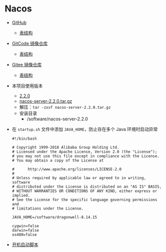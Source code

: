 # Nacos

- [GitHub](https://github.com/alibaba/nacos)
    - [表结构](https://github.com/alibaba/nacos/blob/develop/distribution/conf/mysql-schema.sql)
- [GitCode 镜像仓库](https://gitcode.net/mirrors/alibaba/nacos)
    - [表结构](https://gitcode.net/mirrors/alibaba/nacos/-/blob/develop/distribution/conf/mysql-schema.sql)
- [Gitee 镜像仓库](https://gitee.com/mirrors/Nacos)
    - [表结构](https://gitee.com/mirrors/Nacos/blob/develop/distribution/conf/mysql-schema.sql)

- 本项目使用版本
    - [2.2.0](https://github.com/alibaba/nacos/releases/tag/2.2.0)
    - [nacos-server-2.2.0.tar.gz](https://github.com/alibaba/nacos/releases/download/2.2.0/nacos-server-2.2.0.tar.gz)
    - 解压：`tar -zxvf nacos-server-2.2.0.tar.gz`
    - 安装目录
        - /software/nacos-server-2.2.0
- 在 `startup.sh` 文件中添加 `JAVA_HOME`，防止存在多个 Java 环境时启动异常
    ```shell
    #!/bin/bash
    
    # Copyright 1999-2018 Alibaba Group Holding Ltd.
    # Licensed under the Apache License, Version 2.0 (the "License");
    # you may not use this file except in compliance with the License.
    # You may obtain a copy of the License at
    
    #      http://www.apache.org/licenses/LICENSE-2.0
    #
    # Unless required by applicable law or agreed to in writing, software
    # distributed under the License is distributed on an "AS IS" BASIS,
    # WITHOUT WARRANTIES OR CONDITIONS OF ANY KIND, either express or implied.
    # See the License for the specific language governing permissions and
    # limitations under the License.
    
    JAVA_HOME=/software/dragonwell-8.14.15
    
    cygwin=false
    darwin=false
    os400=false
    ```

- [开机启动脚本](nacos.service)
